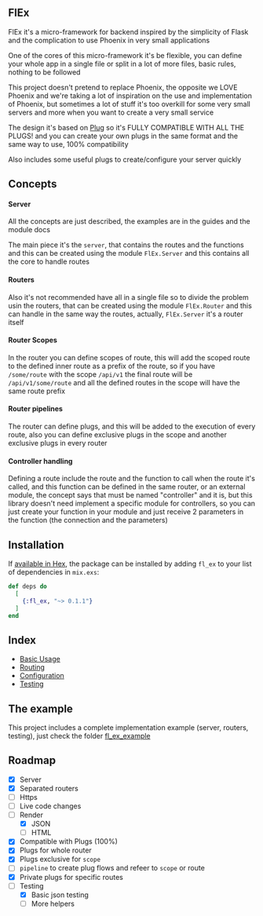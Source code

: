## FlEx

FlEx it's a micro-framework for backend inspired by the simplicity of Flask and the complication to use Phoenix in very
small applications

One of the cores of this micro-framework it's be flexible, you can define your whole app in a single file or split in a 
lot of more files, basic rules, nothing to be followed

This project doesn't pretend to replace Phoenix, the opposite we LOVE Phoenix and we're taking a lot of inspiration on 
the use and implementation of Phoenix, but sometimes a lot of stuff it's too overkill for some very small servers and 
more when you want to create a very small service

The design it's based on [Plug](https://hexdocs.pm/plug/https.html) so it's FULLY COMPATIBLE WITH ALL THE PLUGS! and you
can create your own plugs in the same format and the same way to use, 100% compatibility

Also includes some useful plugs to create/configure your server quickly

## Concepts

#### Server

All the concepts are just described, the examples are in the guides and the module docs

The main piece it's the `server`, that contains the routes and the functions and this can be created using the module 
`FlEx.Server` and this contains all the core to handle routes

#### Routers
Also it's not recommended have all in a single file so to divide the problem usin the routers, that can be created using
the module `FlEx.Router` and this can handle in the same way the routes, actually, `FlEx.Server` it's a router itself

#### Router Scopes

In the router you can define scopes of route, this will add the scoped route to the defined inner route as a prefix of 
the route, so if you have `/some/route` with the scope `/api/v1` the final route will be `/api/v1/some/route` and all 
the defined routes in the scope will have the same route prefix

#### Router pipelines

The router can define plugs, and this will be added to the execution of every route, also you can define exclusive plugs
in the scope and another exclusive plugs in every router

#### Controller handling

Defining a route include the route and the function to call when the route it's called, and this function can be defined
in the same router, or an external module, the concept says that must be named "controller" and it is, but this library
doesn't need implement a specific module for controllers, so you can just create your function in your module and just
receive 2 parameters in the function (the connection and the parameters)

## Installation

If [available in Hex](https://hex.pm/packages/fl_ex), the package can be installed
by adding `fl_ex` to your list of dependencies in `mix.exs`:

```elixir
def deps do
  [
    {:fl_ex, "~> 0.1.1"}
  ]
end
```

## Index

- [Basic Usage](./guides/basic_usage.md)
- [Routing](./guides/routing.md)
- [Configuration](./guides/configuration.md)
- [Testing](./guides/testing.md)

## The example

This project includes a complete implementation example (server, routers, testing), just check the folder 
[fl_ex_example](./fl_ex_example)

## Roadmap

- [x] Server
- [x] Separated routers
- [ ] Https
- [ ] Live code changes
- [ ] Render
    - [x] JSON
    - [ ] HTML
- [x] Compatible with Plugs (100%)
- [x] Plugs for whole router
- [x] Plugs exclusive for `scope`
- [ ] `pipeline` to create plug flows and refeer to `scope` or route
- [x] Private plugs for specific routes
- [ ] Testing
    - [x] Basic json testing
    - [ ] More helpers
